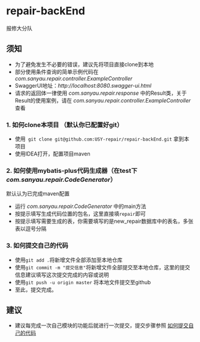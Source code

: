 # repair-backEnd
报修大分队
## 须知
- 为了避免发生不必要的错误，建议先将项目直接clone到本地
- 部分使用条件查询的简单示例代码在 *com.sanyau.repair.controller.ExampleController*
- SwaggerUI地址：*http://localhost:8080.swagger-ui.html*
- 请求的返回体一律使用 *com.sanyau.repair.response* 中的Result类，关于Result的使用案例，请在 *com.sanyau.repair.controller.ExampleController* 查看

### 1. 如何clone本项目 （默认你已配置好git）
- 使用``` git clone git@github.com:USY-repair/repair-backEnd.git``` 拿到本项目
- 使用IDEA打开，配置项目maven

### 2. 如何使用mybatis-plus代码生成器（在test下 *com.sanyau.repair.CodeGenerator*）
默认认为已完成maven配置
- 运行 *com.sanyau.repair.CodeGenerator* 中的main方法
- 按提示填写生成代码位置的包名，这里直接填```repair```即可
- 按提示填写需要生成的表，你需要填写的是new_repair数据库中的表名，多张表以逗号分隔

### 3. <span id="jump">如何提交自己的代码</span>
- 使用```git add .```将新增文件全部添加至本地仓库
- 使用```git commit -m "提交信息"```将新增文件全部提交至本地仓库，这里的提交信息建议填写这次提交完成的内容或说明
- 使用```git push -u origin master``` 将本地文件提交至github
- 至此，提交完成。
## 建议
- 建议每完成一次自己模块的功能后就进行一次提交，提交步骤参照 [如何提交自己的代码](#jump)
